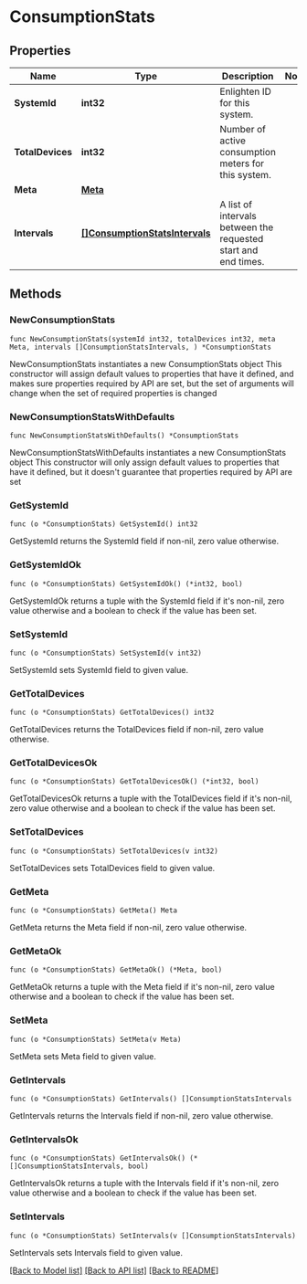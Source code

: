 # ConsumptionStats

## Properties

Name | Type | Description | Notes
------------ | ------------- | ------------- | -------------
**SystemId** | **int32** | Enlighten ID for this system. | 
**TotalDevices** | **int32** | Number of active consumption meters for this system. | 
**Meta** | [**Meta**](Meta.md) |  | 
**Intervals** | [**[]ConsumptionStatsIntervals**](ConsumptionStatsIntervals.md) | A list of intervals between the requested start and end times. | 

## Methods

### NewConsumptionStats

`func NewConsumptionStats(systemId int32, totalDevices int32, meta Meta, intervals []ConsumptionStatsIntervals, ) *ConsumptionStats`

NewConsumptionStats instantiates a new ConsumptionStats object
This constructor will assign default values to properties that have it defined,
and makes sure properties required by API are set, but the set of arguments
will change when the set of required properties is changed

### NewConsumptionStatsWithDefaults

`func NewConsumptionStatsWithDefaults() *ConsumptionStats`

NewConsumptionStatsWithDefaults instantiates a new ConsumptionStats object
This constructor will only assign default values to properties that have it defined,
but it doesn't guarantee that properties required by API are set

### GetSystemId

`func (o *ConsumptionStats) GetSystemId() int32`

GetSystemId returns the SystemId field if non-nil, zero value otherwise.

### GetSystemIdOk

`func (o *ConsumptionStats) GetSystemIdOk() (*int32, bool)`

GetSystemIdOk returns a tuple with the SystemId field if it's non-nil, zero value otherwise
and a boolean to check if the value has been set.

### SetSystemId

`func (o *ConsumptionStats) SetSystemId(v int32)`

SetSystemId sets SystemId field to given value.


### GetTotalDevices

`func (o *ConsumptionStats) GetTotalDevices() int32`

GetTotalDevices returns the TotalDevices field if non-nil, zero value otherwise.

### GetTotalDevicesOk

`func (o *ConsumptionStats) GetTotalDevicesOk() (*int32, bool)`

GetTotalDevicesOk returns a tuple with the TotalDevices field if it's non-nil, zero value otherwise
and a boolean to check if the value has been set.

### SetTotalDevices

`func (o *ConsumptionStats) SetTotalDevices(v int32)`

SetTotalDevices sets TotalDevices field to given value.


### GetMeta

`func (o *ConsumptionStats) GetMeta() Meta`

GetMeta returns the Meta field if non-nil, zero value otherwise.

### GetMetaOk

`func (o *ConsumptionStats) GetMetaOk() (*Meta, bool)`

GetMetaOk returns a tuple with the Meta field if it's non-nil, zero value otherwise
and a boolean to check if the value has been set.

### SetMeta

`func (o *ConsumptionStats) SetMeta(v Meta)`

SetMeta sets Meta field to given value.


### GetIntervals

`func (o *ConsumptionStats) GetIntervals() []ConsumptionStatsIntervals`

GetIntervals returns the Intervals field if non-nil, zero value otherwise.

### GetIntervalsOk

`func (o *ConsumptionStats) GetIntervalsOk() (*[]ConsumptionStatsIntervals, bool)`

GetIntervalsOk returns a tuple with the Intervals field if it's non-nil, zero value otherwise
and a boolean to check if the value has been set.

### SetIntervals

`func (o *ConsumptionStats) SetIntervals(v []ConsumptionStatsIntervals)`

SetIntervals sets Intervals field to given value.



[[Back to Model list]](../README.md#documentation-for-models) [[Back to API list]](../README.md#documentation-for-api-endpoints) [[Back to README]](../README.md)


